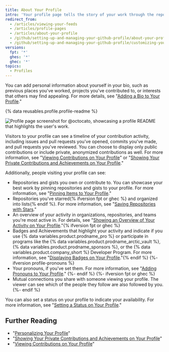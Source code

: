 ```yaml
---
title: About Your Profile
intro: 'Your profile page tells the story of your work through the repositories you’re interested in, the contributions you’ve made, and the conversations you’ve had.'
redirect_from:
  - /articles/viewing-your-feeds
  - /articles/profile-pages
  - /articles/about-your-profile
  - /github/setting-up-and-managing-your-github-profile/about-your-profile
  - /github/setting-up-and-managing-your-github-profile/customizing-your-profile/about-your-profile
versions:
  fpt: '*'
  ghes: '*'
  ghec: '*'
topics:
  - Profiles
---
```


You can add personal information about yourself in your bio, such as previous places you've worked, projects you've contributed to, or interests that others may find appealing. For more details, see "[Adding a Bio to Your Profile](/account-and-profile/setting-up-and-managing-your-github-profile/customizing-your-profile/personalizing-your-profile#adding-a-bio-to-your-profile)."

{% data reusables.profile.profile-readme %}

![Profile page screenshot for @octocato, showcasing a profile README that highlights the user's work.](/assets/images/help/repository/profile-with-readme.png)

Visitors to your profile can see a timeline of your contribution activity, including issues and pull requests you've opened, commits you've made, and pull requests you've reviewed. You can choose to display only public contributions or include private, anonymized contributions as well. For more information, see "[Viewing Contributions on Your Profile](/account-and-profile/setting-up-and-managing-your-github-profile/managing-contribution-settings-on-your-profile/viewing-contributions-on-your-profile)" or "[Showing Your Private Contributions and Achievements on Your Profile](/account-and-profile/setting-up-and-managing-your-github-profile/managing-contribution-settings-on-your-profile/showing-your-private-contributions-and-achievements-on-your-profile)."

Additionally, people visiting your profile can see:

* Repositories and gists you own or contribute to. You can showcase your best work by pinning repositories and gists to your profile. For more information, see "[Pinning Items to Your Profile](/account-and-profile/setting-up-and-managing-your-github-profile/customizing-your-profile/pinning-items-to-your-profile)."
* Repositories you've starred{% ifversion fpt or ghec %} and organized into lists{% endif %}. For more information, see "[Saving Repositories with Stars](/get-started/exploring-projects-on-github/saving-repositories-with-stars)."
* An overview of your activity in organizations, repositories, and teams you're most active in. For details, see "[Showing an Overview of Your Activity on Your Profile](/account-and-profile/setting-up-and-managing-your-github-profile/managing-contribution-settings-on-your-profile/showing-an-overview-of-your-activity-on-your-profile)."{% ifversion fpt or ghec %}
* Badges and Achievements that highlight your activity and indicate if you use {% data variables.product.prodname_pro %} or participate in programs like the {% data variables.product.prodname_arctic_vault %}, {% data variables.product.prodname_sponsors %}, or the {% data variables.product.company_short %} Developer Program. For more information, see "[Displaying Badges on Your Profile](/account-and-profile/setting-up-and-managing-your-github-profile/customizing-your-profile/personalizing-your-profile#displaying-badges-on-your-profile)."{% endif %}
{%- ifversion profile-pronouns %}
* Your pronouns, if you've set them. For more information, see "[Adding Pronouns to Your Profile](/account-and-profile/setting-up-and-managing-your-github-profile/customizing-your-profile/personalizing-your-profile#adding-pronouns-to-your-profile)."
{%- endif %}
{%- ifversion fpt or ghec %}
* Mutual connections you share with someone viewing your profile. The viewer can see which of the people they follow are also followed by you.
{%- endif %}

You can also set a status on your profile to indicate your availability. For more information, see "[Setting a Status on Your Profile](/account-and-profile/setting-up-and-managing-your-github-profile/customizing-your-profile/personalizing-your-profile#setting-a-status)."

## Further Reading

* "[Personalizing Your Profile](/account-and-profile/setting-up-and-managing-your-github-profile/customizing-your-profile/personalizing-your-profile)"
* "[Showing Your Private Contributions and Achievements on Your Profile](/account-and-profile/setting-up-and-managing-your-github-profile/managing-contribution-settings-on-your-profile/showing-your-private-contributions-and-achievements-on-your-profile)"
* "[Viewing Contributions on Your Profile](/account-and-profile/setting-up-and-managing-your-github-profile/managing-contribution-settings-on-your-profile/viewing-contributions-on-your-profile)"
